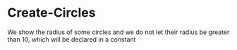 # Create-Circles
We show the radius of some circles and we do not let their radius be greater than 10, which will be declared in a constant
